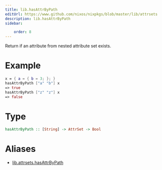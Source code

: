 ```yaml
---
title: lib.hasAttrByPath
editUrl: https://www.github.com/nixos/nixpkgs/blob/master/lib/attrsets.nix#L71C5
description: lib.hasAttrByPath
sidebar:

    order: 8
---
```


Return if an attribute from nested attribute set exists.

# Example

```nix
x = { a = { b = 3; }; }
hasAttrByPath ["a" "b"] x
=> true
hasAttrByPath ["z" "z"] x
=> false
```

# Type

```haskell
hasAttrByPath :: [String] -> AttrSet -> Bool
```


# Aliases

- [lib.attrsets.hasAttrByPath](/reference/libattrsets.hasAttrByPath)


